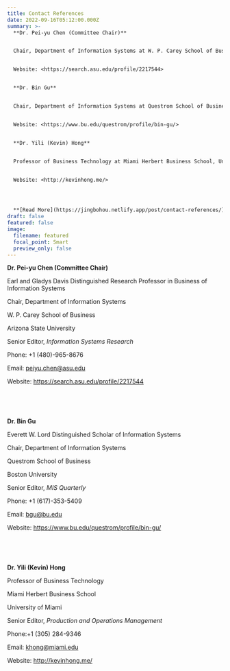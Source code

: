 ```yaml
---
title: Contact References
date: 2022-09-16T05:12:00.000Z
summary: >-
  **Dr. Pei-yu Chen (Committee Chair)**


  Chair, Department of Information Systems at W. P. Carey School of Business, Arizona State University  


  Website: <https://search.asu.edu/profile/2217544> 


  **Dr. Bin Gu** 


  Chair, Department of Information Systems at Questrom School of Business, Boston University 


  Website: <https://www.bu.edu/questrom/profile/bin-gu/> 


  **Dr. Yili (Kevin) Hong** 


  Professor of Business Technology at Miami Herbert Business School, University of Miami


  Website: <http://kevinhong.me/>




  **[R﻿ead More](https://jingbohou.netlify.app/post/contact-references/)**
draft: false
featured: false
image:
  filename: featured
  focal_point: Smart
  preview_only: false
---
```

**Dr. Pei-yu Chen (Committee Chair)**

Earl and Gladys Davis Distinguished Research Professor in Business of Information Systems

Chair, Department of Information Systems

W. P. Carey School of Business

Arizona State University

Senior Editor, *Information Systems Research*

Phone: +1 (480)-965-8676

Email: [peiyu.chen@asu.edu](mailto:peiyu.chen@asu.edu) 

Website: <https://search.asu.edu/profile/2217544> 

 

 

**Dr. Bin Gu** 

Everett W. Lord Distinguished Scholar of Information Systems

Chair, Department of Information Systems

Questrom School of Business

Boston University

Senior Editor, *MIS Quarterly*

Phone: +1 (617)-353-5409

Email: [bgu@bu.edu](mailto:bgu@bu.edu) 

Website: <https://www.bu.edu/questrom/profile/bin-gu/> 

 

 

**Dr. Yili (Kevin) Hong** 

Professor of Business Technology 

Miami Herbert Business School

University of Miami

Senior Editor, *Production and Operations Management*

Phone:+1 (305) 284-9346

Email: [khong@miami.edu](mailto:khong@miami.edu) 

Website: <http://kevinhong.me/>